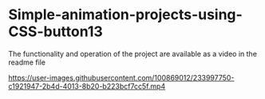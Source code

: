 # Simple-animation-projects-using-CSS-button13
The functionality and operation of the project are available as a video in the readme file


https://user-images.githubusercontent.com/100869012/233997750-c1921947-2b4d-4013-8b20-b223bcf7cc5f.mp4


